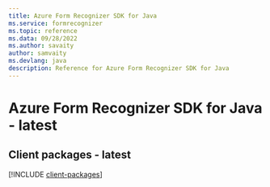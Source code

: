 ```yaml
---
title: Azure Form Recognizer SDK for Java
ms.service: formrecognizer
ms.topic: reference
ms.data: 09/28/2022
ms.author: savaity
author: samvaity
ms.devlang: java
description: Reference for Azure Form Recognizer SDK for Java
---
```

# Azure Form Recognizer SDK for Java - latest

## Client packages - latest
[!INCLUDE [client-packages](form-recognizer-client-index.md)]
